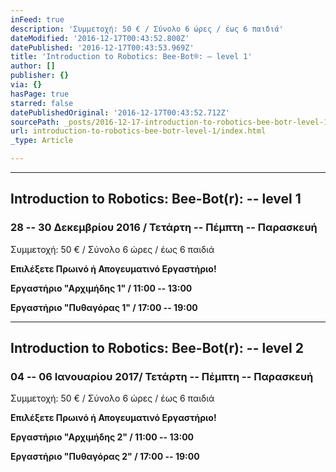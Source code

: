 ```yaml
---
inFeed: true
description: 'Συμμετοχή: 50 € / Σύνολο 6 ώρες / έως 6 παιδιά'
dateModified: '2016-12-17T00:43:52.800Z'
datePublished: '2016-12-17T00:43:53.969Z'
title: 'Introduction to Robotics: Bee-Bot®: – level 1'
author: []
publisher: {}
via: {}
hasPage: true
starred: false
datePublishedOriginal: '2016-12-17T00:43:52.712Z'
sourcePath: _posts/2016-12-17-introduction-to-robotics-bee-botr-level-1.md
url: introduction-to-robotics-bee-botr-level-1/index.html
_type: Article

---
```

---

## **Introduction to Robotics: Bee-Bot(r): -- level 1**

### **28 -- 30 Δεκεμβρίου 2016 / Τετάρτη -- Πέμπτη -- Παρασκευή**

Συμμετοχή: 50 € / Σύνολο 6 ώρες / έως 6 παιδιά

**Επιλέξετε Πρωινό ή Απογευματινό Εργαστήριο!**

**Εργαστήριο "Αρχιμήδης 1" / 11:00 -- 13:00**

**Εργαστήριο "Πυθαγόρας 1" / 17:00 -- 19:00**

---

## **Introduction to Robotics: Bee-Bot(r): -- level 2**

### **04 -- 06 Ιανουαρίου 2017/ Τετάρτη -- Πέμπτη -- Παρασκευή**

Συμμετοχή: 50 € / Σύνολο 6 ώρες / έως 6 παιδιά

**Επιλέξετε Πρωινό ή Απογευματινό Εργαστήριο!**

**Εργαστήριο "Αρχιμήδης 2" / 11:00 -- 13:00**

**Εργαστήριο "Πυθαγόρας 2" / 17:00 -- 19:00**